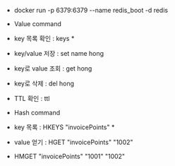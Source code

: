 * docker run -p 6379:6379 --name redis_boot -d redis

* Value command
* key 목록 확인 : keys *
* key/value 저장 : set name hong
* key로 value 조회 : get hong
* key로 삭제 : del hong
* TTL 확인 : ttl

* Hash command
* key 목록 : HKEYS "invoicePoints" *
* value 얻기 : HGET "invoicePoints" "1002"
* HMGET "invoicePoints" "1001" "1002"
